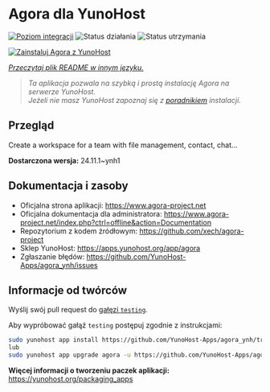 <!--
To README zostało automatycznie wygenerowane przez <https://github.com/YunoHost/apps/tree/master/tools/readme_generator>
Nie powinno być ono edytowane ręcznie.
-->

# Agora dla YunoHost

[![Poziom integracji](https://apps.yunohost.org/badge/integration/agora)](https://ci-apps.yunohost.org/ci/apps/agora/)
![Status działania](https://apps.yunohost.org/badge/state/agora)
![Status utrzymania](https://apps.yunohost.org/badge/maintained/agora)

[![Zainstaluj Agora z YunoHost](https://install-app.yunohost.org/install-with-yunohost.svg)](https://install-app.yunohost.org/?app=agora)

*[Przeczytaj plik README w innym języku.](./ALL_README.md)*

> *Ta aplikacja pozwala na szybką i prostą instalację Agora na serwerze YunoHost.*  
> *Jeżeli nie masz YunoHost zapoznaj się z [poradnikiem](https://yunohost.org/install) instalacji.*

## Przegląd

Create a workspace for a team with file management, contact, chat...

**Dostarczona wersja:** 24.11.1~ynh1
## Dokumentacja i zasoby

- Oficjalna strona aplikacji: <https://www.agora-project.net>
- Oficjalna dokumentacja dla administratora: <https://www.agora-project.net/index.php?ctrl=offline&action=Documentation>
- Repozytorium z kodem źródłowym: <https://github.com/xech/agora-project>
- Sklep YunoHost: <https://apps.yunohost.org/app/agora>
- Zgłaszanie błędów: <https://github.com/YunoHost-Apps/agora_ynh/issues>

## Informacje od twórców

Wyślij swój pull request do [gałęzi `testing`](https://github.com/YunoHost-Apps/agora_ynh/tree/testing).

Aby wypróbować gałąź `testing` postępuj zgodnie z instrukcjami:

```bash
sudo yunohost app install https://github.com/YunoHost-Apps/agora_ynh/tree/testing --debug
lub
sudo yunohost app upgrade agora -u https://github.com/YunoHost-Apps/agora_ynh/tree/testing --debug
```

**Więcej informacji o tworzeniu paczek aplikacji:** <https://yunohost.org/packaging_apps>
